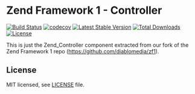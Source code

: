 Zend Framework 1 - Controller
============================
[![Build Status](https://travis-ci.com/diablomedia/zf1-controller.svg?branch=master)](https://travis-ci.com/diablomedia/zf1-controller)
[![codecov](https://codecov.io/gh/diablomedia/zf1-controller/branch/master/graph/badge.svg)](https://codecov.io/gh/diablomedia/zf1-controller)
[![Latest Stable Version](https://poser.pugx.org/diablomedia/zendframework1-controller/v/stable)](https://packagist.org/packages/diablomedia/zendframework1-controller)
[![Total Downloads](https://poser.pugx.org/diablomedia/zendframework1-controller/downloads)](https://packagist.org/packages/diablomedia/zendframework1-controller)
[![License](https://poser.pugx.org/diablomedia/zendframework1-controller/license)](https://packagist.org/packages/diablomedia/zendframework1-controller)

This is just the Zend_Controller component extracted from our fork of the Zend Framework 1 repo (https://github.com/diablomedia/zf1).

## License

MIT licensed, see [LICENSE](./LICENSE) file.
